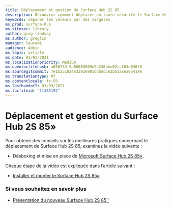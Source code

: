 ```yaml
---
title: Déplacement et gestion de Surface Hub 2S 85
description: Découvrez comment déplacer en toute sécurité le Surface Hub 2S 85.
keywords: séparer les valeurs par des virgules
ms.prod: surface-hub
ms.sitesec: library
author: greg-lindsay
ms.author: greglin
manager: laurawi
audience: Admin
ms.topic: article
ms.date: 03/01/2021
ms.localizationpriority: Medium
ms.openlocfilehash: a656733f9a60088809e9a336bbe02ccf63e030f8
ms.sourcegitcommit: 7e1b351024e33926901ddbdc562ba12aea0b4196
ms.translationtype: MT
ms.contentlocale: fr-FR
ms.lasthandoff: 03/03/2021
ms.locfileid: "11385192"
---
```

# <a name="moving-and-handling-surface-hub-2s-85"></a>Déplacement et gestion du Surface Hub 2S 85»

Pour obtenir des conseils sur les meilleures pratiques concernant le déplacement de Surface Hub 2S 85, examinez la vidéo suivante : 
- Désboxing et mise en place de [Microsoft Surface Hub 2S 85»](https://www.microsoft.com/zh-cn/videoplayer/embed/RE4MRqV). 

Chaque étape de la vidéo est expliquée dans l’article suivant :

- [Installer et monter le Surface Hub 2S 85»](surface-hub-2s-85-install-mount.md)

### <a name="learn-more"></a>Si vous souhaitez en savoir plus

- [Présentation du nouveau Surface Hub 2S 85’’](https://techcommunity.microsoft.com/t5/surface-it-pro-blog/inside-look-at-the-new-surface-hub-2s-85/ba-p/1721773)

